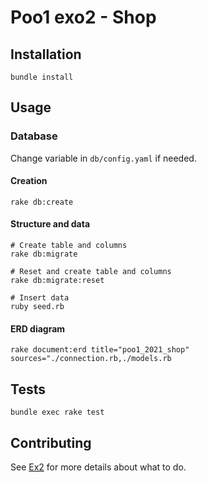 # Poo1 exo2 - Shop

## Installation

```shell
bundle install
```

## Usage

### Database

Change variable in `db/config.yaml` if needed.

#### Creation

```shell
rake db:create
```

#### Structure and data

```shell
# Create table and columns
rake db:migrate

# Reset and create table and columns
rake db:migrate:reset

# Insert data
ruby seed.rb
```

#### ERD diagram

```shell
rake document:erd title="poo1_2021_shop" sources="./connection.rb,./models.rb
```

## Tests

```shell
bundle exec rake test
```

## Contributing

See [Ex2](Ex2.md) for more details about what to do.

